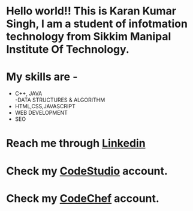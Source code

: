 # Hello world!! This is Karan Kumar Singh, I am a student of infotmation technology from Sikkim Manipal Institute Of Technology.
# My skills are -
- C++, JAVA  
-DATA STRUCTURES & ALGORITHM
- HTML,CSS,JAVASCRIPT 
- WEB DEVELOPMENT     
- SEO                 
# Reach me through [Linkedin](https://www.linkedin.com/in/karan-kumar-singh-031b621a6/?lipi=urn%3Ali%3Apage%3Aprofile_common_profile_index%3Bec2ebdf1-f979-4fbd-876e-6539d6ee99cd)
# Check my [CodeStudio](https://www.codingninjas.com/codestudio/profile/594de514-de4d-4e86-9d6e-73bea774ed6b) account.
# Check my [CodeChef](https://www.codechef.com/users/karancps17) account.
